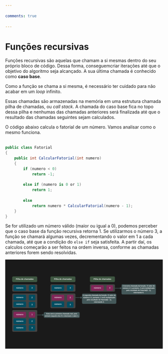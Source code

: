 ```yaml
---

comments: true

---
```


# **Funções recursivas**

Funções recursivas são aquelas que chamam a si mesmas dentro do seu próprio bloco de código. Dessa forma, conseguemcriar iterações até que o objetivo do algoritmo seja alcançado. A sua última chamada é conhecido como **caso base**.

Como a função se chama a si mesma, é necessário ter cuidado para não acabar em um _loop_ infinito.

Essas chamadas são armazenadas na memória em uma estrutura chamada pilha de chamadas, ou _call stack_. A chamada do caso base  fica no topo dessa pilha e nenhumas das chamadas anteriores será finalizada até que o resultado das chamadas seguintes sejam calculados.

O código abaixo calcula o fatorial de um número. Vamos analisar como o mesmo funciona.

```csharp

public class Fatorial
{
    public int CalcularFatorial(int numero)
    {
        if (numero < 0)
            return -1;

        else if (numero is 0 or 1)
            return 1;

        else
            return numero * CalcularFatorial(numero - 1);
    }
}

```

 Se for utilizado um número válido (maior ou igual a 0), podemos perceber que o caso base da função recursiva retorna 1. Se utilizarmos o número 3, a função se chamará algumas vezes, decrementando o valor em 1 a cada chamada, até que a condição do `else if` seja satisfeita. A partir daí, os calculos começarão a ser feitos na ordem inversa, conforme as chamadas anteriores forem sendo resolvidas.

![Fatorial](recursividade.assets/fatorial.png)
